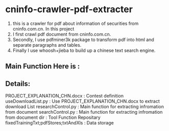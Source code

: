 # cninfo-crawler-pdf-extracter

1. this is a crawler for pdf about information of securities from cninfo.com.cn. In this project
2. I first crawl pdf document from cninfo.com.cn.
3. Secondly, I use pdfminer3k package to transform pdf into html and separate paragraphs and tables. 
4. Finally I use whoosh+jieba to build up a chinese text search engine.

## Main Function Here is :


## Details:
PROJECT_EXPLANATION_CHN.docx  : Contest definition
useDownloadList.py            : Use PROJECT_EXPLANATION_CHN.docx to extract download List
researchControl.py            : Main function for extracting infromation from document
searchControl.py              : Main function for extracting infromation from document
dir                           : Tool Function Repositary 
fixedTrainingTxt;pdfStores;txtAndXls  : Data storage
